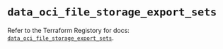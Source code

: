 # `data_oci_file_storage_export_sets`

Refer to the Terraform Registory for docs: [`data_oci_file_storage_export_sets`](https://registry.terraform.io/providers/oracle/oci/6.18.0/docs/data-sources/file_storage_export_sets).
